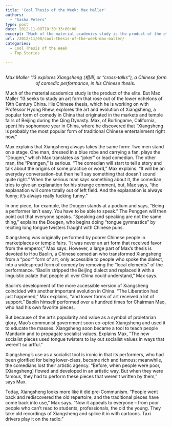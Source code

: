 ```yaml
---
title: 'Cool Thesis of the Week: Max Maller'
authors: 
  - "Sasha Peters"
type: post
date: 2012-11-08T10:30:33+00:00
excerpt: "Much of the material academics study is the product of the elite. But Max Maller '13 seeks to study an art form that rose out of the lower echelons of 19th Century China. His Chinese thesis, which he is working on with Professor Hyong Rhew, explores the art and evolution of Xiangsheng, a popular form of comedy in China that originated in the markets and temple fairs of Beijing during the Qing Dynasty. "
url: /2012/11/08/cool-thesis-of-the-week-max-maller/
categories:
  - Cool Thesis of the Week
  - Top Stories

---
```

<a href="http://www.reedquest.org/2012/11/cool-thesis-of-the-week-max-maller/r1025650/" rel="attachment wp-att-1794"><img class="alignnone size-full wp-image-1794" title="Max Maller" src="https://i0.wp.com/www.reedquest.org/wp-content/uploads/2012/11/R1025650.jpg?resize=770%2C430" alt="" data-recalc-dims="1" /></a>

<div title="Page 6">
  <div>
    <div>
      <div>
        <p style="text-align: center;">
          <em>Max Maller ‘13 explores Xiangsheng (相声, or &#8220;cross-talks&#8221;), a Chinese form of comedic performance, in his Chinese thesis. </em>
        </p>
      </div>
    </div>
  </div>
</div>

Much of the material academics study is the product of the elite. But Max Maller &#8217;13 seeks to study an art form that rose out of the lower echelons of 19th Century China. His Chinese thesis, which he is working on with Professor Hyong Rhew, explores the art and evolution of Xiangsheng, a popular form of comedy in China that originated in the markets and temple fairs of Beijing during the Qing Dynasty. Max, of Burlingame, California, spent his sophomore year in China, where he discovered that &#8220;Xiangsheng is probably the most popular form of traditional Chinese entertainment right now.&#8221;

Max explains that Xiangsheng always takes the same form: Two men stand on a stage. One man, dressed in a blue robe and carrying a fan, plays the &#8220;Dougen,&#8221; which Max translates as &#8220;joker&#8221; or lead comedian. The other man, the &#8220;Penngen,&#8221; is serious. &#8220;The comedian will start to tell a story and talk about the origins of some practice or word,&#8221; Max explains. &#8220;It will be an everyday conversation–but then he&#8217;ll say something that doesn&#8217;t sound quite right.&#8221; When the serious man says something about it, the comedian tries to give an explanation for his strange comment, but, Max says, &#8220;the explanation will come totally out of left field. And the explanation is always funny; it&#8217;s always really fucking funny.&#8221;

In one piece, for example, the Dougen stands at a podium and says, &#8220;Being a performer isn&#8217;t easy. You have to be able to speak.&#8221; The Penggen will then point out that everyone speaks. &#8220;Speaking and speaking are not the same thing,&#8221; explains the Dougen, who begins doing &#8220;tongue gymnastics&#8221; by reciting long tongue twisters fraught with Chinese puns.

Xiangsheng was originally performed by poorer Chinese people in marketplaces or temple fairs. &#8220;It was never an art form that received favor from the emperor,&#8221; Max says. However, a large part of Max&#8217;s thesis is devoted to Hou Baolin, a Chinese comedian who transformed Xiangsheng from a &#8220;poor&#8221; form of art, only accessible to people who spoke the dialect, into a widespread form of comedy by removing the &#8220;local elements&#8221; of the performance. &#8220;Baolin stripped the Beijing dialect and replaced it with a linguistic palate that people all over China could understand,&#8221; Max says.

Baolin&#8217;s development of the more accessible version of Xiangsheng coincided with another important evolution in China. &#8220;The Liberation had just happened,&#8221; Max explains, &#8220;and lower forms of art received a lot of support.&#8221; Baolin himself performed over a hundred times for Chairman Mao, who had his own favorite pieces.

But because of the art’s popularity and value as a symbol of proletarian glory, Mao&#8217;s communist government soon co-opted Xiangsheng and used it to educate the masses. Xiangsheng soon became a tool to teach people Mandarin and to propagate socialist values. Explains Max, &#8220;The new socialist pieces used tongue twisters to lay out socialist values in ways that weren&#8217;t so artful.&#8221;

Xiangsheng&#8217;s use as a socialist tool is ironic in that its performers, who had been glorified for being lower-class, became rich and famous; meanwhile, the comedians lost their artistic agency. &#8220;Before, when people were poor, [Xiangsheng] flowed and developed in an artistic way. But when they were famous, they had to perform these pieces that weren&#8217;t written by them,&#8221; says Max.

Today, Xiangsheng looks more like it did pre-Communism. &#8220;People went back and rediscovered the old repertoire, and the traditional pieces have come back into use,&#8221; Max says. &#8220;Now it appeals to everyone – from poor people who can&#8217;t read to students, professionals, the old the young. They take old recordings of Xiangsheng and splice it in with cartoons. Taxi drivers play it on the radio.&#8221;